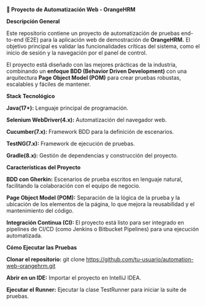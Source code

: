 **🚀 Proyecto de Automatización Web - OrangeHRM**

**Descripción General**

Este repositorio contiene un proyecto de automatización de pruebas end-to-end (E2E) para la aplicación web de demostración de **OrangeHRM.** El objetivo principal es validar las funcionalidades críticas del sistema, como el inicio de sesión y la navegación por el panel de control.

El proyecto está diseñado con las mejores prácticas de la industria, combinando un **enfoque BDD (Behavior Driven Development)** con una arquitectura **Page Object Model (POM)** para crear pruebas robustas, escalables y fáciles de mantener.

**Stack Tecnológico**

**Java(17+):** Lenguaje principal de programación.

**Selenium WebDriver(4.x):**	Automatización del navegador web.

**Cucumber(7.x):** Framework BDD para la definición de escenarios.

**TestNG(7.x):** Framework de ejecución de pruebas.

**Gradle(8.x):** Gestión de dependencias y construcción del proyecto.


**Características del Proyecto**

**BDD con Gherkin:** Escenarios de prueba escritos en lenguaje natural, facilitando la colaboración con el equipo de negocio.

**Page Object Model (POM):** Separación de la lógica de la prueba y la ubicación de los elementos de la página, lo que mejora la reusabilidad y el mantenimiento del código.

**Integración Continua (CI):** El proyecto está listo para ser integrado en pipelines de CI/CD (como Jenkins o Bitbucket Pipelines) para una ejecución automatizada.


**Cómo Ejecutar las Pruebas**

**Clonar el repositorio:** git clone https://github.com/tu-usuario/automation-web-orangehrm.git

**Abrir en un IDE:** Importar el proyecto en IntelliJ IDEA.

**Ejecutar el Runner:** Ejecutar la clase TestRunner para iniciar la suite de pruebas.
